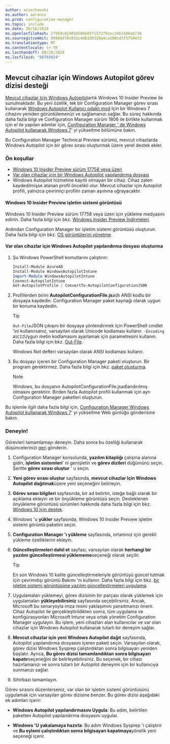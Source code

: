 ```yaml
---
author: aczechowski
ms.author: aaroncz
ms.prod: configuration-manager
ms.topic: include
ms.date: 10/16/2018
ms.openlocfilehash: 27959c824856506b05f1572791ec24b1500ab736
ms.sourcegitcommit: 99084d70c032c4db109328a4ca100cd3f5759433
ms.translationtype: MT
ms.contentlocale: tr-TR
ms.lasthandoff: 08/20/2020
ms.locfileid: "88703824"
---
```

## <a name="task-sequence-support-of-windows-autopilot-for-existing-devices"></a><a name="bkmk_autopilot"></a> Mevcut cihazlar için Windows Autopilot görev dizisi desteği
<!--1358333-->

[Mevcut cihazlar Için Windows Autopilot](https://techcommunity.microsoft.com/t5/Windows-IT-Pro-Blog/New-Windows-Autopilot-capabilities-and-expanded-partner-support/ba-p/260430)artık Windows 10 Insider Preview ile sunulmaktadır. Bu yeni özellik, tek bir Configuration Manager görev sırası kullanarak [Windows Autopilot Kullanıcı odaklı mod](/windows/deployment/windows-autopilot/user-driven) Için bir Windows 7 cihazını yeniden görüntülemenizi ve sağlamanızı sağlar. Bu süreç hakkında daha fazla bilgi ve Configuration Manager sürüm 1806 ile birlikte kullanmak için el ile yapılan adımlar için, [Configuration Manager ' de Windows Autopilot kullanarak Windows 7](https://techcommunity.microsoft.com/t5/Windows-IT-Pro-Blog/Upgrade-Windows-7-using-Windows-Autopilot-in-Configuration/ba-p/267747)' yi yükseltme bölümüne bakın. 

Bu Configuration Manager Technical Preview sürümü, mevcut cihazlarda Windows Autopilot için bir görev sırası oluşturmak üzere yerel destek ekler. 


### <a name="prerequisites"></a>Ön koşullar

- [Windows 10 Insider Preview sürüm 17758 veya üzeri](#bkmk_autopilot-image)  
- [Var olan cihazlar için bir Windows Autopilot yapılandırma dosyası](#bkmk_autopilot-json)  
- Windows Autopilot hizmetine kayıtlı olmayan bir cihaz. Cihaz zaten kaydedilmişse atanan profil öncelikli olur. Mevcut cihazlar için Autopilot profili, yalnızca çevrimiçi profilin zaman aşımına uğrayacaktır.


#### <a name="windows-10-insider-preview-os-image"></a><a name="bkmk_autopilot-image"></a> Windows 10 Insider Preview işletim sistemi görüntüsü
Windows 10 Insider Preview sürüm 17758 veya üzeri için yükleme medyasını edinin. Daha fazla bilgi için bkz. [Windows Insider Preview İndirmeleri](https://www.microsoft.com/software-download/windowsinsiderpreviewadvanced).  

Ardından Configuration Manager bir işletim sistemi görüntüsü oluşturun. Daha fazla bilgi için bkz. [OS görüntülerini yönetme](../../../../osd/get-started/manage-operating-system-images.md).

#### <a name="create-the-windows-autopilot-for-existing-devices-configuration-file"></a><a name="bkmk_autopilot-json"></a> Var olan cihazlar için Windows Autopilot yapılandırma dosyası oluşturma
1. Şu Windows PowerShell komutlarını çalıştırın:  

    ``` PowerShell  
    Install-Module AzureAD
    Install-Module WindowsAutopilotIntune 
    Import-Module WindowsAutopilotIntune 
    Connect-AutopilotIntune 
    Get-AutopilotProfile | ConvertTo-AutopilotConfigurationJSON 
    ```  

2. Profillerden birini **AutopilotConfigurationFile.js**adlı ANSI kodlu bir dosyaya kaydedin. Configuration Manager paket kaynağı olarak uygun bir konuma kaydedin.  

    > [!Tip]  
    > `Out-File`JSON çıkışını bir dosyaya yönlendirmek Için PowerShell cmdlet 'ini kullanırsanız, varsayılan olarak Unicode kodlaması kullanır. `-Encoding ASCII`Uygun metin kodlamasını ayarlamak için parametresini kullanın. Daha fazla bilgi için bkz. [Out-File](/powershell/module/microsoft.powershell.utility/out-file#parameters).  
    > 
    > Windows Not defteri varsayılan olarak ANSI kodlaması kullanır.  

3. Bu dosyayı içeren bir Configuration Manager paketi oluşturun. Bir program gerektirmez. Daha fazla bilgi için bkz. [paket oluşturma](../../../../apps/deploy-use/packages-and-programs.md#create-a-package-and-program).  

    > [!NOTE]  
    > Windows, bu dosyanın AutopilotConfigurationFile.jsadlandırılmış olmasını gerektirir. Birden fazla Autopilot profili kullanmak için ayrı Configuration Manager paketleri oluşturun.  

Bu işlemle ilgili daha fazla bilgi için, [Configuration Manager Windows Autopilot kullanarak Windows 7](https://techcommunity.microsoft.com/t5/Windows-IT-Pro-Blog/Upgrade-Windows-7-using-Windows-Autopilot-in-Configuration/ba-p/267747)' yi yükseltme Web günlüğü gönderisine bakın.


### <a name="try-it-out"></a>Deneyin!

Görevleri tamamlamayı deneyin. Daha sonra bu özelliği kullanarak düşüncelerinizi [geri](../../../understand/find-help.md#product-feedback) gönderin.

1. Configuration Manager konsolunda, **yazılım kitaplığı** çalışma alanına gidin, **işletim sistemleri**' ni genişletin ve **görev dizileri** düğümünü seçin. Şeritte **görev sırası oluştur** ' u seçin.  

2. **Yeni görev sırası oluştur** sayfasında, **mevcut cihazlar Için Windows Autopilot dağıtmak**üzere yeni seçeneğini belirleyin.  

3. **Görev sırası bilgileri** sayfasında, bir ad belirtin, isteğe bağlı olarak bir açıklama ekleyin ve bir önyükleme görüntüsü seçin. Desteklenen önyükleme görüntüsü sürümleri hakkında daha fazla bilgi için bkz. [Windows 10 Için destek](../../../plan-design/configs/support-for-windows-10.md#windows-10-adk).  

4. Windows 'u **yükler** sayfasında, Windows 10 Insider Preview işletim sistemi görüntü paketini seçin.  

5. **Configuration Manager 'ı yükleme** sayfasında, ortamınız için gerekli yükleme özelliklerini ekleyin.  

6. **Güncelleştirmeleri dahil et** sayfası, varsayılan olarak **herhangi bir yazılım güncelleştirmesi yüklememe**seçeneği olarak seçilir.  

    > [!Tip]  
    > En son Windows 10 kalite güncelleştirmeleriyle görüntüyü güncel tutmak için çevrimdışı görüntü Bakımı 'nı kullanın. Daha fazla bilgi için bkz. [bir işletim sistemi görüntüsüne yazılım güncelleştirmeleri uygulama](../../../../osd/get-started/manage-operating-system-images.md#BKMK_OSImagesApplyUpdates).  

7. Uygulamaları yüklemeyi, görev dizisinin bir parçası olarak yüklemek için uygulamaları **yükleyebilirsiniz** sayfasında seçebilirsiniz. Ancak, Microsoft bu senaryoyla imza resmi yaklaşımını yansıtmanızı önerir. Cihaz Autopilot ile gerçekleştirildikten sonra, tüm uygulama ve konfigürasyonları Microsoft Intune veya ortak yönetim Configuration Manager uygulayın. Bu işlem, yeni cihazları alan kullanıcılar ve var olan cihazlar için Windows Autopilot kullanarak tutarlı bir deneyim sağlar.  

8. **Mevcut cihazlar için yeni Windows Autopilot dağıt** sayfasında, Autopilot yapılandırma dosyasını içeren paketi seçin. Varsayılan olarak, görev dizisi Windows Sysprep çalıştırdıktan sonra bilgisayarı yeniden başlatır. Ayrıca, **Bu görev dizisi tamamlandıktan sonra bilgisayarı kapatır**seçeneğini de belirleyebilirsiniz. Bu seçenek, bir cihazı hazırlamanızı ve sonra tutarlı bir Autopilot deneyimi için bir kullanıcıya sunmanızı sağlar.  

9. Sihirbazı tamamlayın.  

Görev sırasını düzenlerseniz, var olan bir işletim sistemi görüntüsünü uygulamak için varsayılan görev dizisine benzer. Bu görev dizisi aşağıdaki ek adımları içerir:  

- **Windows Autopilot yapılandırmasını Uygula**: Bu adım, belirtilen paketten Autopilot yapılandırma dosyasını uygular.  

- **Windows 'U yakalamaya hazırla**: Bu adım Windows Sysprep 'i çalıştırır ve **Bu eylemi çalıştırdıktan sonra bilgisayarı kapatmaya**yönelik yeni seçeneği içerir.